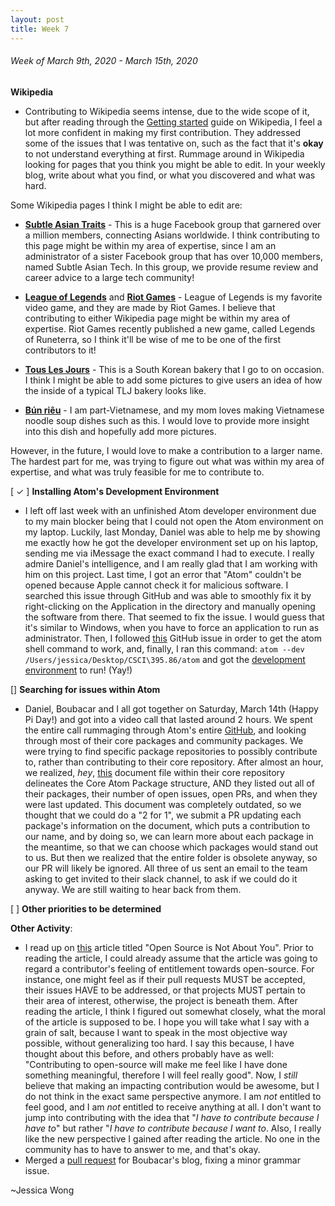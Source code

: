 ```yaml
---
layout: post
title: Week 7
---
```


###### Week of March 9th, 2020 - March 15th, 2020 

**Wikipedia**
- Contributing to Wikipedia seems intense, due to the wide scope of it, but after reading through the [Getting started](https://en.wikipedia.org/wiki/Wikipedia:Contributing_to_Wikipedia#Getting_started) guide on Wikipedia, I feel a lot more confident in making my first contribution. They addressed some of the issues that I was tentative on, such as the fact that it's **okay** to not understand everything at first.
Rummage around in Wikipedia looking for pages that you think you might be able to edit. In your weekly blog, write about what you find, or what you discovered and what was hard.

Some Wikipedia pages I think I might be able to edit are:
- [**Subtle Asian Traits**](https://en.wikipedia.org/wiki/Subtle_Asian_Traits) - This is a huge Facebook group that garnered over a million members, connecting Asians worldwide. I think contributing to this page might be within my area of expertise, since I am an administrator of a sister Facebook group that has over 10,000 members, named Subtle Asian Tech. In this group, we provide resume review and career advice to a large tech community!

- [**League of Legends**](https://en.wikipedia.org/wiki/League_of_Legends) and [**Riot Games**](https://en.wikipedia.org/wiki/Riot_Games) - League of Legends is my favorite video game, and they are made by Riot Games. I believe that contributing to either Wikipedia page might be within my area of expertise. Riot Games recently published a new game, called Legends of Runeterra, so I think it'll be wise of me to be one of the first contributors to it!

- [**Tous Les Jours**](https://en.wikipedia.org/wiki/Tous_Les_Jours) - This is a South Korean bakery that I go to on occasion. I think I might be able to add some pictures to give users an idea of how the inside of a typical TLJ bakery looks like.

- [**Bún riêu**](https://en.wikipedia.org/wiki/B%C3%BAn_ri%C3%AAu) - I am part-Vietnamese, and my mom loves making Vietnamese noodle soup dishes such as this. I would love to provide more insight into this dish and hopefully add more pictures. 

However, in the future, I would love to make a contribution to a larger name. The hardest part for me, was trying to figure out what was within my area of expertise, and what was truly feasible for me to contribute to.

[ ✓ ] **Installing Atom's Development Environment** 
-  I left off last week with an unfinished Atom developer environment due to my main blocker being that I could not open the Atom environment on my laptop. Luckily, last Monday, Daniel was able to help me by showing me exactly how he got the developer environment set up on his laptop, sending me via iMessage the exact command I had to execute. I really admire Daniel's intelligence, and I am really glad that I am working with him on this project. Last time, I got an error that "Atom" couldn't be opened because Apple cannot check it for malicious software. I searched this issue through GitHub and was able to smoothly fix it by right-clicking on the Application in the directory and manually opening the software from there. That seemed to fix the issue. I would guess that it's similar to Windows, when you have to force an application to run as administrator. Then, I followed [this](https://github.com/dwyl/start-here/issues/19) GitHub issue in order to get the atom shell command to work, and, finally, I ran this command: ```atom --dev /Users/jessica/Desktop/CSCI\395.86/atom``` and got the [development environment](https://i.imgur.com/CgqfTs2.png) to run! (Yay!)

[] **Searching for issues within Atom**
- Daniel, Boubacar and I all got together on Saturday, March 14th (Happy Pi Day!) and got into a video call that lasted around 2 hours. We spent the entire call rummaging through Atom's entire [GitHub](https://github.com/atom), and looking through most of their core packages and community packages. We were trying to find specific package repositories to possibly contribute to, rather than contributing to their core repository. After almost an hour, we realized, *hey*, [this](https://github.com/atom/atom/blob/master/docs/rfcs/003-consolidate-core-packages.md) document file within their core repository delineates the Core Atom Package structure, AND they listed out all of their packages, their number of open issues, open PRs, and when they were last updated. This document was completely outdated, so we thought that we could do a "2 for 1", we submit a PR updating each package's information on the document, which puts a contribution to our name, and by doing so, we can learn more about each package in the meantime, so that we can choose which packages would stand out to us. But then we realized that the entire folder is obsolete anyway, so our PR will likely be ignored. All three of us sent an email to the team asking to get invited to their slack channel, to ask if we could do it anyway. We are still waiting to hear back from them.

[ ] **Other priorities to be determined**

**Other Activity**: 
- I read up on [this](https://gist.github.com/richhickey/1563cddea1002958f96e7ba9519972d9) article titled "Open Source is Not About You". Prior to reading the article, I could already assume that the article was going to regard a contributor's feeling of entitlement towards open-source. For instance, one might feel as if their pull requests MUST be accepted, their issues HAVE to be addressed, or that projects MUST pertain to their area of interest, otherwise, the project is beneath them. After reading the article, I think I figured out somewhat closely, what the moral of the article is supposed to be. I hope you will take what I say with a grain of salt, because I want to speak in the most objective way possible, without generalizing too hard. I say this because, I have thought about this before, and others probably have as well: "Contributing to open-source will make me feel like I have done something meaningful, therefore I will feel really good". Now, I *still* believe that making an impacting contribution would be awesome, but I do not think in the exact same perspective anymore. I am *not* entitled to feel good, and I am *not* entitled to receive anything at all. I don't want to jump into contributing with the idea that "*I have to contribute because I have to*" but rather "*I have to contribute because I want to*. Also, I really like the new perspective I gained after reading the article. No one in the community has to have to answer to me, and that's okay. 
- Merged a [pull request](https://github.com/hunter-college-ossd-spr-2020/boubascript-weekly/pull/2) for Boubacar's blog, fixing a minor grammar issue.

~Jessica Wong